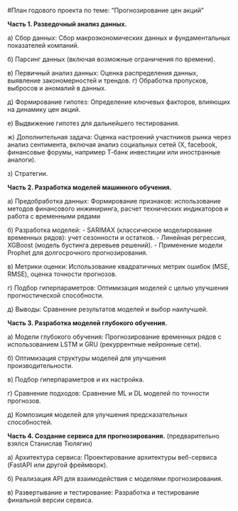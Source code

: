 #План годового проекта по теме: “Прогнозирование цен акций”


**Часть 1. Разведочный анализ данных.**


а) Сбор данных: 
Сбор макроэкономических данных и фундаментальных показателей компаний.

б) Парсинг данных (включая возможные ограничения по времени).

в) Первичный анализ данных:
Оценка распределения данных, выявление закономерностей и трендов.
г) Обработка пропусков, выбросов и аномалий в данных.

д) Формирование гипотез:
Определение ключевых факторов, влияющих на динамику цен акций.

е) Выдвижение гипотез для дальнейшего тестирования.

ж) Дополнительная задача:
Оценка настроений участников рынка через анализ сентимента, включая анализ социальных сетей (Х, facebook, финансовые форумы, например Т-банк инвестиции или иностранные аналоги).

з) Стратегии.



**Часть 2. Разработка моделей машинного обучения.**


а) Предобработка данных:
Формирование признаков: использование методов финансового инжиниринга, расчет технических индикаторов и работа с временными рядами

б) Разработка моделей:
     - SARIMAX (классическое моделирование временных рядов): учет сезонности и остатков.
     - Линейная регрессия, XGBoost (модель бустинга деревьев решений).
     - Применение модели Prophet для долгосрочного прогнозирования.
     
в) Метрики оценки:
Использование квадратичных метрик ошибок (MSE, RMSE), оценка точности прогнозов.

г) Подбор гиперпараметров:
Оптимизация моделей с целью улучшения прогностической способности.

д) Выводы: Сравнение результатов моделей и выбор наилучшей.



**Часть 3. Разработка моделей глубокого обучения.**


а) Модели глубокого обучения:
Прогнозирование временных рядов с использованием LSTM и GRU (рекуррентные нейронные сети).

б) Оптимизация структуры моделей для улучшения производительности.

в) Подбор гиперпараметров и их настройка.

г) Сравнение подходов:
Сравнение ML и DL моделей по точности прогнозов.

д) Композиция моделей для улучшения предсказательных способностей.



**Часть 4. Создание сервиса для прогнозирования.** (предварительно взялся Станислав Тюлягин)


а) Архитектура сервиса:
Проектирование архитектуры веб-сервиса (FastAPI или другой фреймворк).

б) Реализация API для взаимодействия с моделями прогнозирования.

в) Развертывание и тестирование:
Разработка и тестирование финальной версии сервиса.
